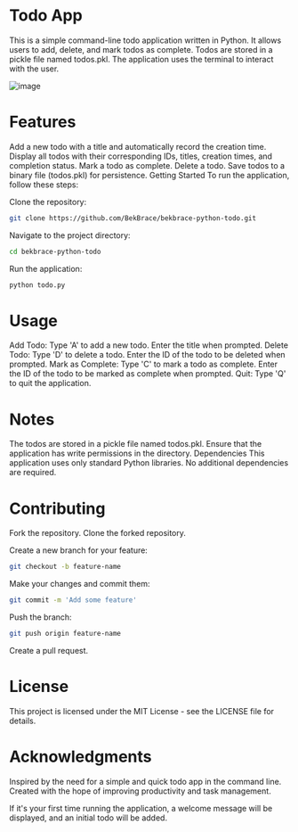 # Todo App
This is a simple command-line todo application written in Python. 
It allows users to add, delete, and mark todos as complete. 
Todos are stored in a pickle file named todos.pkl. 
The application uses the terminal to interact with the user.

![image](https://github.com/BekBrace/bekbrace_todo_cli_python/assets/60483846/593c38c0-66c8-4c59-ba0b-23cedc4bece4)


# Features
Add a new todo with a title and automatically record the creation time.
Display all todos with their corresponding IDs, titles, creation times, and completion status.
Mark a todo as complete.
Delete a todo.
Save todos to a binary file (todos.pkl) for persistence.
Getting Started
To run the application, follow these steps:

Clone the repository:
```bash
git clone https://github.com/BekBrace/bekbrace-python-todo.git
```

Navigate to the project directory:
```bash
cd bekbrace-python-todo
```
Run the application:
```bash
python todo.py
```
# Usage
Add Todo: Type 'A' to add a new todo. Enter the title when prompted.
Delete Todo: Type 'D' to delete a todo. Enter the ID of the todo to be deleted when prompted.
Mark as Complete: Type 'C' to mark a todo as complete. Enter the ID of the todo to be marked as complete when prompted.
Quit: Type 'Q' to quit the application.

# Notes
The todos are stored in a pickle file named todos.pkl. Ensure that the application has write permissions in the directory.
Dependencies
This application uses only standard Python libraries. No additional dependencies are required.

# Contributing
Fork the repository.
Clone the forked repository.

Create a new branch for your feature:
```bash
git checkout -b feature-name
```

Make your changes and commit them:
```bash
git commit -m 'Add some feature'
```
Push the branch:
```bash
git push origin feature-name
```
Create a pull request.

# License
This project is licensed under the MIT License - see the LICENSE file for details.

# Acknowledgments
Inspired by the need for a simple and quick todo app in the command line. Created with the hope of improving productivity and task management.

If it's your first time running the application, a welcome message will be displayed, and an initial todo will be added.
